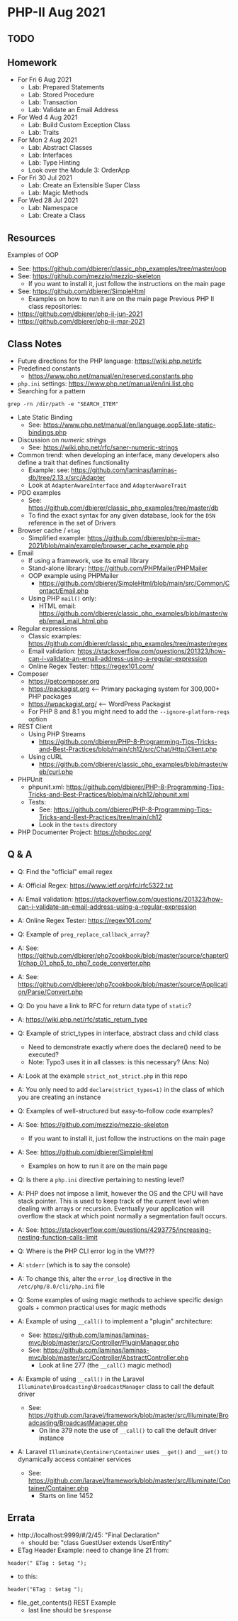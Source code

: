 # PHP-II Aug 2021

## TODO

## Homework
* For Fri 6 Aug 2021
  * Lab: Prepared Statements
  * Lab: Stored Procedure
  * Lab: Transaction
  * Lab: Validate an Email Address
* For Wed 4 Aug 2021
  * Lab: Build Custom Exception Class
  * Lab: Traits
* For Mon 2 Aug 2021
  * Lab: Abstract Classes
  * Lab: Interfaces
  * Lab: Type Hinting
  * Look over the Module 3: OrderApp
* For Fri 30 Jul 2021
  * Lab: Create an Extensible Super Class
  * Lab: Magic Methods
* For Wed 28 Jul 2021
  * Lab: Namespace
  * Lab: Create a Class

## Resources
Examples of OOP
* See: https://github.com/dbierer/classic_php_examples/tree/master/oop
* See: https://github.com/mezzio/mezzio-skeleton
  * If you want to install it, just follow the instructions on the main page
* See: https://github.com/dbierer/SimpleHtml
  * Examples on how to run it are on the main page
Previous PHP II class repositories:
* https://github.com/dbierer/php-ii-jun-2021
* https://github.com/dbierer/php-ii-mar-2021

## Class Notes
* Future directions for the PHP language: https://wiki.php.net/rfc
* Predefined constants
  * https://www.php.net/manual/en/reserved.constants.php
* `php.ini` settings: https://www.php.net/manual/en/ini.list.php
* Searching for a pattern
```
grep -rn /dir/path -e "SEARCH_ITEM"
```
* Late Static Binding
  * See: https://www.php.net/manual/en/language.oop5.late-static-bindings.php
* Discussion on _numeric strings_
  * See: https://wiki.php.net/rfc/saner-numeric-strings
* Common trend: when developing an interface, many developers also define a trait that defines functionality
  * Example: see: https://github.com/laminas/laminas-db/tree/2.13.x/src/Adapter
  * Look at `AdapterAwareInterface` and `AdapterAwareTrait`
* PDO examples
  * See: https://github.com/dbierer/classic_php_examples/tree/master/db
  * To find the exact syntax for any given database, look for the `DSN` reference in the set of Drivers
* Browser cache / `etag`
  * Simplified example: https://github.com/dbierer/php-ii-mar-2021/blob/main/example/browser_cache_example.php
* Email
  * If using a framework, use its email library
  * Stand-alone library: https://github.com/PHPMailer/PHPMailer
  * OOP example using PHPMailer
    * https://github.com/dbierer/SimpleHtml/blob/main/src/Common/Contact/Email.php
  * Using PHP `mail()` only:
    * HTML email: https://github.com/dbierer/classic_php_examples/blob/master/web/email_mail_html.php
* Regular expressions
  * Classic examples: https://github.com/dbierer/classic_php_examples/tree/master/regex
  * Email validation: https://stackoverflow.com/questions/201323/how-can-i-validate-an-email-address-using-a-regular-expression
  * Online Regex Tester: https://regex101.com/
* Composer
  * https://getcomposer.org
  * https://packagist.org		<-- Primary packaging system for 300,000+ PHP packages
  * https://wpackagist.org/		<-- WordPress Packagist
  * For PHP 8 and 8.1 you might need to add the `--ignore-platform-reqs` option
* REST Client
  * Using PHP Streams
    * https://github.com/dbierer/PHP-8-Programming-Tips-Tricks-and-Best-Practices/blob/main/ch12/src/Chat/Http/Client.php
  * Using cURL
    * https://github.com/dbierer/classic_php_examples/blob/master/web/curl.php
* PHPUnit
  * phpunit.xml: https://github.com/dbierer/PHP-8-Programming-Tips-Tricks-and-Best-Practices/blob/main/ch12/phpunit.xml
  * Tests:
    * See: https://github.com/dbierer/PHP-8-Programming-Tips-Tricks-and-Best-Practices/tree/main/ch12
    * Look in the `tests` directory
* PHP Documenter Project: https://phpdoc.org/

## Q & A

* Q: Find the "official" email regex
* A: Official Regex: https://www.ietf.org/rfc/rfc5322.txt
* A: Email validation: https://stackoverflow.com/questions/201323/how-can-i-validate-an-email-address-using-a-regular-expression
* A: Online Regex Tester: https://regex101.com/

* Q: Example of `preg_replace_callback_array`?
* A: See: https://github.com/dbierer/php7cookbook/blob/master/source/chapter01/chap_01_php5_to_php7_code_converter.php
* A: See: https://github.com/dbierer/php7cookbook/blob/master/source/Application/Parse/Convert.php

* Q: Do you have a link to RFC for return data type of `static`?
* A: https://wiki.php.net/rfc/static_return_type

* Q: Example of strict_types in interface, abstract class and child class
  * Need to demonstrate exactly where does the declare() need to be executed?
  * Note: Typo3 uses it in all classes: is this necessary? (Ans: No)
* A: Look at the example `strict_not_strict.php` in this repo
* A: You only need to add `declare(strict_types=1)` in the class of which you are creating an instance

* Q: Examples of well-structured but easy-to-follow code examples?
* A: See: https://github.com/mezzio/mezzio-skeleton
  * If you want to install it, just follow the instructions on the main page
* A: See: https://github.com/dbierer/SimpleHtml
  * Examples on how to run it are on the main page

* Q: Is there a `php.ini` directive pertaining to nesting level?
* A: PHP does not impose a limit, however the OS and the CPU will have stack pointer.
     This is used to keep track of the current level when dealing with arrays or recursion.
     Eventually your application will overflow the stack at which point normally a segmentation fault occurs.
* A: See: https://stackoverflow.com/questions/4293775/increasing-nesting-function-calls-limit

* Q: Where is the PHP CLI error log in the VM???
* A: `stderr` (which is to say the console)
* A: To change this, alter the `error_log` directive in the `/etc/php/8.0/cli/php.ini` file

* Q: Some examples of using magic methods to achieve specific design goals + common practical uses for magic methods
* A: Example of using `__call()` to implement a "plugin" architecture:
  * See: https://github.com/laminas/laminas-mvc/blob/master/src/Controller/PluginManager.php
  * See: https://github.com/laminas/laminas-mvc/blob/master/src/Controller/AbstractController.php
    * Look at line 277 (the `__call()` magic method)
* A: Example of using `__call()` in the Laravel `Illuminate\Broadcasting\BroadcastManager` class to call the default driver
  * See: https://github.com/laravel/framework/blob/master/src/Illuminate/Broadcasting/BroadcastManager.php
    * On line 379 note the use of `__call()` to call the default driver instance
* A: Laravel `Illuminate\Container\Container` uses `__get()` and `__set()` to dynamically access container services
  * See: https://github.com/laravel/framework/blob/master/src/Illuminate/Container/Container.php
    * Starts on line 1452


## Errata
* http://localhost:9999/#/2/45: "Final Declaration"
  * should be: "class GuestUser extends UserEntity"
* ETag Header Example: need to change line 21 from:
```
header(" ETag : $etag ");
```
  * to this:
```
header("ETag : $etag ");
```
* file_get_contents() REST Example
  * last line should be `$response`
